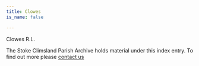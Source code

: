 ```yaml
---
title: Clowes
is_name: false

---
```


Clowes R.L.


The Stoke Climsland Parish Archive holds material under this index entry. To find out more please [contact us](/contact/)
